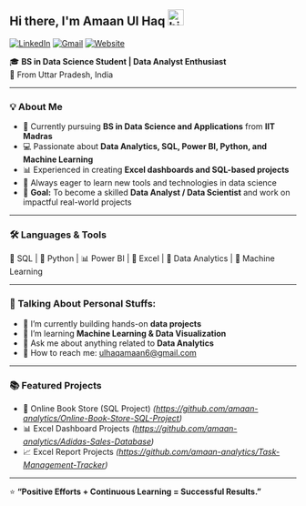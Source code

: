 ## Hi there, I'm Amaan Ul Haq <img src="https://media.giphy.com/media/hvRJCLFzcasrR4ia7z/giphy.gif" width="28px" alt="hi">
[![LinkedIn](https://img.shields.io/badge/LinkedIn-0077B5?style=for-the-badge&logo=linkedin&logoColor=white)](https://www.linkedin.com/in/amaan-ul-haq-33bbaa380)          [![Gmail](https://img.shields.io/badge/Gmail-D14836?style=for-the-badge&logo=gmail&logoColor=white)](mailto:ulhaqamaan6@gmail.com)      [![Website](https://img.shields.io/badge/Website-000000?style=for-the-badge&logo=notion&logoColor=white)](https://amaananalytics.notion.site/Hi-there-I-m-Amaan-Ul-Haq-28b55e3e8ef980e19afefc33d8ea1b9b?source=copy_link)

🎓 **BS in Data Science Student | Data Analyst Enthusiast**  
📍 From Uttar Pradesh, India  

---

### 💡 About Me  
- 📘 Currently pursuing **BS in Data Science and Applications** from **IIT Madras**  
- 💻 Passionate about **Data Analytics, SQL, Power BI, Python, and Machine Learning**  
- 📊 Experienced in creating **Excel dashboards and SQL-based projects**  
- 🚀 Always eager to learn new tools and technologies in data science  
- 🎯 **Goal:** To become a skilled **Data Analyst / Data Scientist** and work on impactful real-world projects  

---

### 🛠️ Languages & Tools  
💾 SQL | 🐍 Python | 📊 Power BI | 📗 Excel | 🧮 Data Analytics | 🤖 Machine Learning  

---

### 🧩 Talking About Personal Stuffs:  
- 🧠 I’m currently building hands-on **data projects**  
- 🚀 I’m learning **Machine Learning & Data Visualization**  
- 💬 Ask me about anything related to **Data Analytics**  
- 📧 How to reach me: [ulhaqamaan6@gmail.com](mailto:ulhaqamaan6@gmail.com)

---

### 📚 Featured Projects 
- 🧾 Online Book Store (SQL Project) *(https://github.com/amaan-analytics/Online-Book-Store-SQL-Project)*
- 📊 Excel Dashboard Projects *(https://github.com/amaan-analytics/Adidas-Sales-Database)*  
- 📈 Excel Report Projects *(https://github.com/amaan-analytics/Task-Management-Tracker)*  

---

⭐ **“Positive Efforts + Continuous Learning = Successful Results.”**
